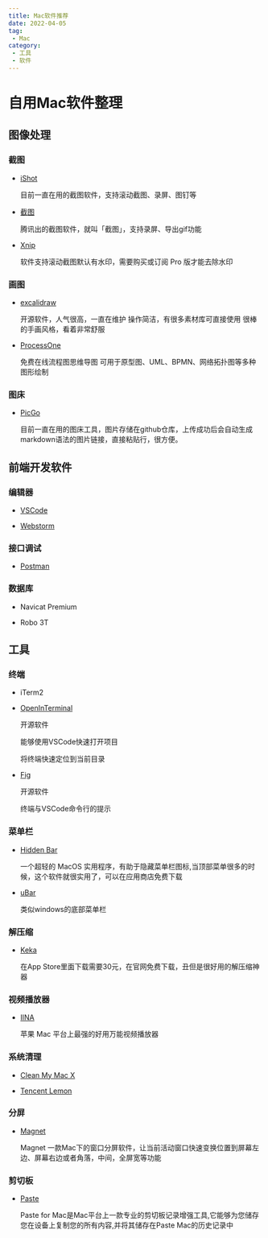 ```yaml
---
title: Mac软件推荐
date: 2022-04-05
tag:
 - Mac
category:
 - 工具
 - 软件
---
```

# 自用Mac软件整理

## 图像处理

### 截图
- [iShot](https://www.better365.cn/ishot.html)

  目前一直在用的截图软件，支持滚动截图、录屏、图钉等

- [截图](https://jietu.qq.com/)
  
  腾讯出的截图软件，就叫「截图」，支持录屏、导出gif功能

- [Xnip](https://zh.xnipapp.com/)
  
  软件支持滚动截图默认有水印，需要购买或订阅 Pro 版才能去除水印

### 画图
- [excalidraw](https://excalidraw.com/) 
  
  开源软件，人气很高，一直在维护
  操作简洁，有很多素材库可直接使用
  很棒的手画风格，看着非常舒服

- [ProcessOne](https://www.processon.com/) 
  
  免费在线流程图思维导图
  可用于原型图、UML、BPMN、网络拓扑图等多种图形绘制

### 图床
- [PicGo](https://molunerfinn.com/PicGo/) 
  
  目前一直在用的图床工具，图片存储在github仓库，上传成功后会自动生成markdown语法的图片链接，直接粘贴行，很方便。


## 前端开发软件

###  编辑器

- [VSCode](https://code.visualstudio.com/)

- [Webstorm](https://www.jetbrains.com/zh-cn/webstorm/) 

### 接口调试
- [Postman](https://www.postman.com/) 

### 数据库

- Navicat Premium

- Robo 3T


## 工具

### 终端

- iTerm2
- [OpenInTerminal](https://github.com/Ji4n1ng/OpenInTerminal/blob/master/Resources/README-zh.md) 
  
  开源软件

  能够使用VSCode快速打开项目

  将终端快速定位到当前目录

- [Fig](https://fig.io/) 
  
  开源软件

  终端与VSCode命令行的提示

### 菜单栏
- [Hidden Bar](https://apps.apple.com/app/hidden-bar/id1452453066) 
  
  一个超轻的 MacOS 实用程序，有助于隐藏菜单栏图标,当顶部菜单很多的时候，这个软件就很实用了，可以在应用商店免费下载
  
- [uBar](https://brawersoftware.com/products/ubar) 
  
  类似windows的底部菜单栏

### 解压缩

- [Keka](https://www.keka.io/en/) 
  
  在App Store里面下载需要30元，在官网免费下载，丑但是很好用的解压缩神器

### 视频播放器
- [IINA](https://www.iina.io/) 
  
  苹果 Mac 平台上最强的好用万能视频播放器

### 系统清理
- [Clean My Mac X](https://www.mycleanmymac.com/) 
  
- [Tencent Lemon](https://lemon.qq.com/) 

### 分屏
- [Magnet](https://apps.apple.com/cn/app/magnet/id441258766?mt=12) 
  
  Magnet 一款Mac下的窗口分屏软件，让当前活动窗口快速变换位置到屏幕左边、屏幕右边或者角落，中间，全屏宽等功能

### 剪切板
- [Paste](https://pasteapp.io/) 
  
  Paste for Mac是Mac平台上一款专业的剪切板记录增强工具,它能够为您储存您在设备上复制您的所有内容,并将其储存在Paste Mac的历史记录中







